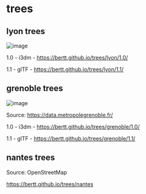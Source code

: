 # trees

## lyon trees 

![image](https://github.com/bertt/trees/assets/538812/fb44e507-9330-454e-aef0-c0f02385f881)

1.0 - i3dm - https://bertt.github.io/trees/lyon/1.0/

1.1 - glTF - https://bertt.github.io/trees/lyon/1.1/

## grenoble trees

![image](https://github.com/bertt/trees/assets/538812/89d814c5-8f07-4075-975f-aefae30f0bed)

Source: https://data.metropolegrenoble.fr/

1.0 - i3dm - https://bertt.github.io/trees/grenoble/1.0/

1.1 - glTF - https://bertt.github.io/trees/grenoble/1.1/

## nantes trees

Source: OpenStreetMap

https://bertt.github.io/trees/nantes



